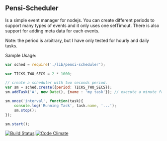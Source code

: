 
## Pensi-Scheduler ##

Is a simple event manager for nodejs.  You can create different periods to support many types of events and it only uses one setTimout.  There is also support for adding meta data for each events.

Note: the period is arbitrary, but I have only tested for hourly and daily tasks.

Sample Usage: 
```javascript
var sched = require('./lib/pensi-scheduler');
	
var TICKS_TWO_SECS = 2 * 1000;

// create a scheduler with two seconds period.
var sm = sched.create({period: TICKS_TWO_SECS});	
sm.addTask('A', new Date(), {name : 'my task'}); // execute a minute from now.

sm.once('interval', function(task){
    console.log('Running Task', task.name, '...');
	sm.stop();
});

sm.start();
```

[![Build Status](https://secure.travis-ci.org/oocoder/pensi-scheduler.png?branch=master)](http://travis-ci.org/oocoder/pensi-scheduler)
[![Code Climate](https://codeclimate.com/github/oocoder/pensi-scheduler.png)](https://codeclimate.com/github/oocoder/pensi-scheduler)

